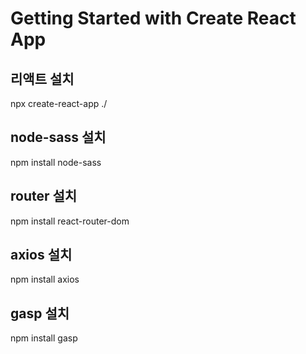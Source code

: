 # Getting Started with Create React App

## 리액트 설치
npx create-react-app ./

## node-sass 설치
npm install node-sass

## router 설치
npm install react-router-dom

## axios 설치
npm install axios

## gasp 설치
npm install gasp
